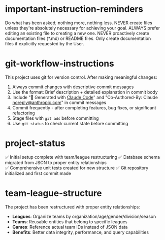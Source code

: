 # important-instruction-reminders
Do what has been asked; nothing more, nothing less.
NEVER create files unless they're absolutely necessary for achieving your goal.
ALWAYS prefer editing an existing file to creating a new one.
NEVER proactively create documentation files (*.md) or README files. Only create documentation files if explicitly requested by the User.

# git-workflow-instructions
This project uses git for version control. After making meaningful changes:
1. Always commit changes with descriptive commit messages
2. Use the format: Brief description + detailed explanation in commit body
3. Include "🤖 Generated with [Claude Code](https://claude.ai/code)" and "Co-Authored-By: Claude <noreply@anthropic.com>" in commit messages
4. Commit frequently - after completing features, bug fixes, or significant refactoring
5. Stage files with `git add` before committing
6. Use `git status` to check current state before committing

# project-status
✅ Initial setup complete with team/league restructuring
✅ Database schema migrated from JSON to proper entity relationships  
✅ Comprehensive unit tests created for new structure
✅ Git repository initialized and first commit made

# team-league-structure
The project has been restructured with proper entity relationships:
- **Leagues**: Organize teams by organization/age/gender/division/season
- **Teams**: Reusable entities that belong to specific leagues
- **Games**: Reference actual team IDs instead of JSON data
- **Benefits**: Better data integrity, performance, and query capabilities